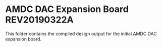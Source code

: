 # AMDC DAC Expansion Board REV20190322A

This folder contains the compiled design output for the initial AMDC DAC expansion board.